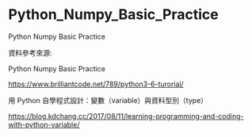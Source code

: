 # Python_Numpy_Basic_Practice
Python Numpy Basic Practice

資料參考來源:

Python Numpy Basic Practice

https://www.brilliantcode.net/789/python3-6-turorial/

用 Python 自學程式設計：變數（variable）與資料型別（type）

https://blog.kdchang.cc/2017/08/11/learning-programming-and-coding-with-python-variable/
